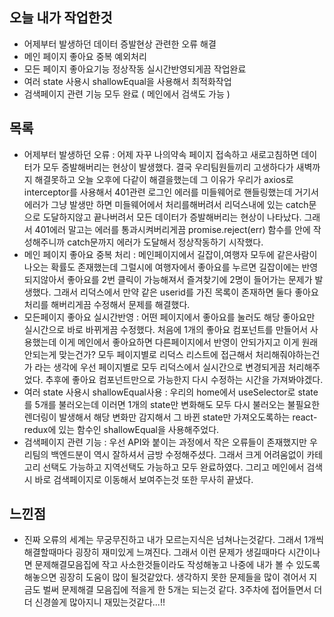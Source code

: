 ## 오늘 내가 작업한것
- 어제부터 발생하던 데이터 증발현상 관련한 오류 해결
- 메인 페이지 좋아요 중복 예외처리
- 모든 페이지 좋아요기능 정상작동 실시간반영되게끔 작업완료
- 여러 state 사용시 shallowEqual을 사용해서 최적화작업
- 검색페이지 관련 기능 모두 완료 ( 메인에서 검색도 가능 )

## 목록
- 어제부터 발생하던 오류 : 어제 자꾸 나의약속 페이지 접속하고 새로고침하면 데이터가 모두 증발해버리는 현상이 발생했다. 결국 우리팀원들끼리 고생하다가 새벽까지 해결못하고 오늘 오후에 다같이 해결을했는데 그 이유가 우리가 axios로 interceptor를 사용해서 401관련 로그인 에러를 미들웨어로 핸들링했는데 거기서 에러가 그냥 발생만 하면 미들웨어에서 처리를해버려서 리덕스내에 있는 catch문으로 도달하지않고 끝나버려서 모든 데이터가 증발해버리는 현상이 나타났다. 그래서 401에러 말고는 에러를 통과시켜버리게끔 promise.reject(err) 함수를 안에 작성해주니까 catch문까지 에러가 도달해서 정상작동하기 시작했다.
- 메인 페이지 좋아요 중복 처리 : 메인페이지에서 길잡이,여행자 모두에 같은사람이 나오는 확률도 존재했는데 그럴시에 여행자에서 좋아요를 누르면 길잡이에는 반영되지않아서 좋아요를 2번 클릭이 가능해져서 즐겨찾기에 2명이 들어가는 문제가 발생했다. 그래서 리덕스에서 만약 같은 userid를 가진 목록이 존재하면 둘다 좋아요 처리를 해버리게끔 수정해서 문제를 해결했다.
- 모든페이지 좋아요 실시간반영 : 어떤 페이지에서 좋아요를 눌러도 해당 좋아요만 실시간으로 바로 바뀌게끔 수정했다. 처음에 1개의 좋아요 컴포넌트를 만들어서 사용했는데 이게 메인에서 좋아요하면 다른페이지에서 반영이 안되가지고 이게 원래 안되는게 맞는건가? 모두 페이지별로 리덕스 리스트에 접근해서 처리해줘야하는건가 라는 생각에 우선 페이지별로 모두 리덕스에서 실시간으로 변경되게끔 처리해주었다. 추후에 좋아요 컴포넌트만으로 가능한지 다시 수정하는 시간을 가져봐야겠다.
- 여러 state 사용시 shallowEqual사용 : 우리의 home에서 useSelector로 state를 5개를 불러오는데 이러면 1개의 state만 변화해도 모두 다시 불러오는 불필요한 렌더링이 발생해서 해당 변화만 감지해서 그 바뀐 state만 가져오도록하는 react-redux에 있는 함수인 shallowEqual을 사용해주었다.
- 검색페이지 관련 기능 : 우선 API와 붙이는 과정에서 작은 오류들이 존재했지만 우리팀의 백엔드분이 역시 잘하셔서 금방 수정해주셨다. 그래서 크게 어려움없이 카테고리 선택도 가능하고 지역선택도 가능하고 모두 완료하였다. 그리고 메인에서 검색시 바로 검색페이지로 이동해서 보여주는것 또한 무사히 끝냈다.

## 느낀점
- 진짜 오류의 세계는 무궁무진하고 내가 모르는지식은 넘쳐나는것같다. 그래서 1개씩 해결할때마다 굉장히 재미있게 느껴진다. 그래서 이런 문제가 생길때마다 시간이나면 문제해결모음집에 작고 사소한것들이라도 작성해놓고 나중에 내가 볼 수 있도록 해놓으면 굉장히 도움이 많이 될것같았다. 생각하지 못한 문제들을 많이 겪어서 지금도 벌써 문제해결 모음집에 적을게 한 5개는 되는것 같다. 3주차에 접어들면서 더더 신경쓸게 많아지니 재밌는것같다...!!

